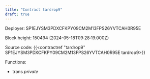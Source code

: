 ```yaml
---
title: "Contract tardrop9"
draft: true
---
```

Deployer: SP1EJYSM3PDXCFKPY09CM2M13FPS26YVTCAH0R95E


 



Block height: 150494 (2024-05-18T09:28:19.000Z)

Source code: {{<contractref "tardrop9" SP1EJYSM3PDXCFKPY09CM2M13FPS26YVTCAH0R95E tardrop9>}}

Functions:

* trans _private_
